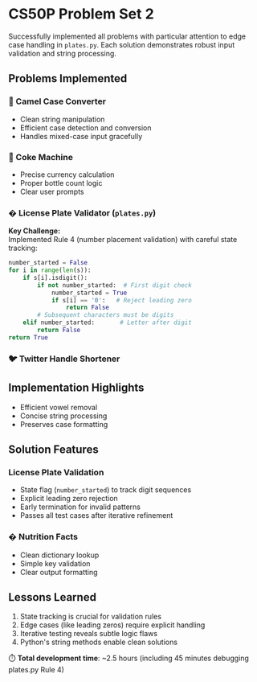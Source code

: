 # CS50P Problem Set 2

Successfully implemented all problems with particular attention to edge case handling in `plates.py`. Each solution demonstrates robust input validation and string processing.

## Problems Implemented

### 🐫 Camel Case Converter
- Clean string manipulation
- Efficient case detection and conversion
- Handles mixed-case input gracefully

### 🥤 Coke Machine
- Precise currency calculation
- Proper bottle count logic
- Clear user prompts

### � License Plate Validator (`plates.py`)  
**Key Challenge:**  
Implemented Rule 4 (number placement validation) with careful state tracking:
```python
number_started = False
for i in range(len(s)):
    if s[i].isdigit():
        if not number_started:  # First digit check
            number_started = True
            if s[i] == '0':   # Reject leading zero
                return False
        # Subsequent characters must be digits
    elif number_started:       # Letter after digit
        return False
return True

```

### 🐦 Twitter Handle Shortener

## Implementation Highlights

- Efficient vowel removal  
- Concise string processing  
- Preserves case formatting  

## Solution Features

### License Plate Validation
- State flag (`number_started`) to track digit sequences  
- Explicit leading zero rejection  
- Early termination for invalid patterns  
- Passes all test cases after iterative refinement  

### � Nutrition Facts
- Clean dictionary lookup  
- Simple key validation  
- Clear output formatting  

## Lessons Learned

1. State tracking is crucial for validation rules  
2. Edge cases (like leading zeros) require explicit handling  
3. Iterative testing reveals subtle logic flaws  
4. Python's string methods enable clean solutions  

⏱️ **Total development time**: ~2.5 hours (including 45 minutes debugging plates.py Rule 4)